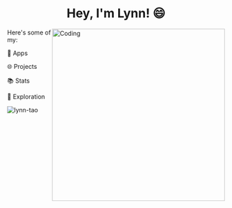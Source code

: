 <!-- ### Hi there 👋 -->
<h1 align="center">Hey, I'm Lynn! 😄</h1>

<img align="right" alt="Coding" width="400" src="https://i.pinimg.com/originals/b9/b2/32/b9b232952b22a6dfcee8148f2650129b.gif">

<p> Here's some of my: <p>
<p> 🧩 Apps </p>
<p> 🌐 Projects </p> 
<p> 📚 Stats </p>
<p> 🔭 Exploration </p>

<p><img align="left" src="https://github-readme-stats.vercel.app/api/top-langs?username=lynn-tao&show_icons=true&locale=en&layout=compact" alt="lynn-tao" /></p>

<!--
**lynn-tao/lynn-tao** is a ✨ _special_ ✨ repository because its `README.md` (this file) appears on your GitHub profile.

Here are some ideas to get you started:

- 🔭 I’m currently working on ...
- 🌱 I’m currently learning ...
- 👯 I’m looking to collaborate on ...
- 🤔 I’m looking for help with ...
- 💬 Ask me about ...
- 📫 How to reach me: ...
- 😄 Pronouns: ...
- ⚡ Fun fact: ...
-->
